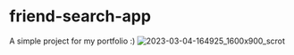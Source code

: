 # friend-search-app
A simple project for my portfolio :)
![2023-03-04-164925_1600x900_scrot](https://user-images.githubusercontent.com/94265654/222930229-8f1f83f7-e731-456a-b1e1-fa56ea87926f.png)
